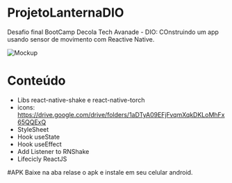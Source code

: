 # ProjetoLanternaDIO
Desafio final BootCamp Decola Tech Avanade - DIO: COnstruindo um app usando sensor de movimento com Reactive Native.

![Mockup](https://user-images.githubusercontent.com/100864157/172930390-a4a6a85f-dc2b-41cb-8883-fae969f65efa.png)

# Conteúdo
- Libs react-native-shake e react-native-torch
- icons: https://drive.google.com/drive/folders/1aDTyA09EFjFvqmXqkDKLoMhFx65QQExQ
- StyleSheet
- Hook useState
- Hook useEffect
- Add Listener to RNShake
- Lifecicly ReactJS

#APK
Baixe na aba relase o apk e instale em seu celular android.
